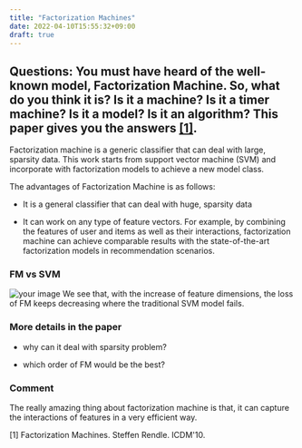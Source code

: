 ```yaml
---
title: "Factorization Machines"
date: 2022-04-10T15:55:32+09:00
draft: true
---
```

## Questions: You must have heard of the well-known model, Factorization Machine. So, what do you think it is? Is it a machine? Is it a timer machine? Is it a model? Is it an algorithm? This paper gives you the answers [[1]](https://www.csie.ntu.edu.tw/~b97053/paper/Rendle2010FM.pdf). 

Factorization machine is a generic classifier that can deal with large, sparsity data. 
This work starts from support vector machine (SVM) and incorporate with factorization models to achieve
a new model class.

The advantages of Factorization Machine is as follows: 

- It is a general classifier that can deal with huge, sparsity data

- It can work on any type of feature vectors. For example, by combining the features of user and items as well as their
interactions, factorization machine can achieve comparable results with the state-of-the-art factorization models in recommendation
scenarios.


### FM vs SVM

![your image](/images/26.png)
We see that, with the increase of feature dimensions, the loss of FM keeps decreasing where the traditional
SVM model fails.

### More details in the paper
- why can it deal with sparsity problem?

- which order of FM would be the best?


### Comment 
The really amazing thing about factorization machine is that, it can capture the interactions of 
features in a very efficient way. 

[1] Factorization Machines. Steffen Rendle. ICDM'10.